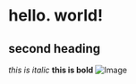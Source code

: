 # hello. world!
## second heading
*this is italic*
**this is bold**
![Image](https://www.google.com/url?sa=i&url=https%3A%2F%2Fen.wikipedia.org%2Fwiki%2FImage&psig=AOvVaw3p4bHzx17blQTYcrgbJyfR&ust=1696443293783000&source=images&cd=vfe&ved=0CBAQjRxqFwoTCOCZ5_G92oEDFQAAAAAdAAAAABAE)
